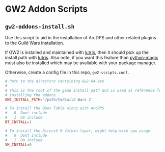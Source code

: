 # GW2 Addon Scripts

## `gw2-addons-install.sh`

Use this script to aid in the installation of ArcDPS and other related plugins
to the Guild Wars installation.

If GW2 is installed and maintained with [lutris][], then it should pick up the
install path with [lutris][]. Also note, if you want this feature than
[python-magic][] must also be installed which may be avaliable with your
package manager.

Otherwise, create a config file in this repo, `gw2-scripts.conf`.

```conf
# Path to the directory containing Gw2-64.exe
#
# This is the root of the game install path and is used as reference for
# installing the addons
GW2_INSTALL_PATH='/path/to/Guild Wars 2'

# To install the Boon Table along with ArcDPS
#   0  Dont include
#   1  Do include
BT_INSTALL=1

# To install the DirectX 9 Vulkin layer, might help with cpu usage.
#   0  Dont include
#   1  Do include
VK_INSTALL=0
```

[lutris]: https://lutris.net/
[python-magic]: https://github.com/ahupp/python-magic

